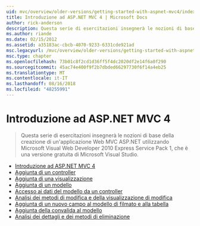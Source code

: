 ```yaml
---
uid: mvc/overview/older-versions/getting-started-with-aspnet-mvc4/index
title: Introduzione ad ASP.NET MVC 4 | Microsoft Docs
author: rick-anderson
description: Questa serie di esercitazioni insegnerà le nozioni di base della creazione di un'applicazione Web MVC ASP.NET utilizzando Microsoft Visual Web Developer 2010 Express Service Pack 1, w...
ms.author: riande
ms.date: 02/15/2012
ms.assetid: a35183ac-cbcb-4070-9233-6331cde921ad
msc.legacyurl: /mvc/overview/older-versions/getting-started-with-aspnet-mvc4
msc.type: chapter
ms.openlocfilehash: 73b01c8f2cd1d36ff5f4dc2020df2e14f6a0f290
ms.sourcegitcommit: 45ac74e400f9f2b7dbded66297730f6f14a4eb25
ms.translationtype: MT
ms.contentlocale: it-IT
ms.lasthandoff: 08/16/2018
ms.locfileid: "48255991"
---
```

<a name="getting-started-with-aspnet-mvc-4"></a>Introduzione ad ASP.NET MVC 4
====================
> Questa serie di esercitazioni insegnerà le nozioni di base della creazione di un'applicazione Web MVC ASP.NET utilizzando Microsoft Visual Web Developer 2010 Express Service Pack 1, che è una versione gratuita di Microsoft Visual Studio.


- [Introduzione ad ASP.NET MVC 4](intro-to-aspnet-mvc-4.md)
- [Aggiunta di un controller](adding-a-controller.md)
- [Aggiunta di una visualizzazione](adding-a-view.md)
- [Aggiunta di un modello](adding-a-model.md)
- [Accesso ai dati del modello da un controller](accessing-your-models-data-from-a-controller.md)
- [Analisi dei metodi di modifica e della visualizzazione di modifica](examining-the-edit-methods-and-edit-view.md)
- [Aggiunta di un nuovo campo al modello di filmato e alla tabella](adding-a-new-field-to-the-movie-model-and-table.md)
- [Aggiunta della convalida al modello](adding-validation-to-the-model.md)
- [Analisi dei dettagli e dei metodi di eliminazione](examining-the-details-and-delete-methods.md)
